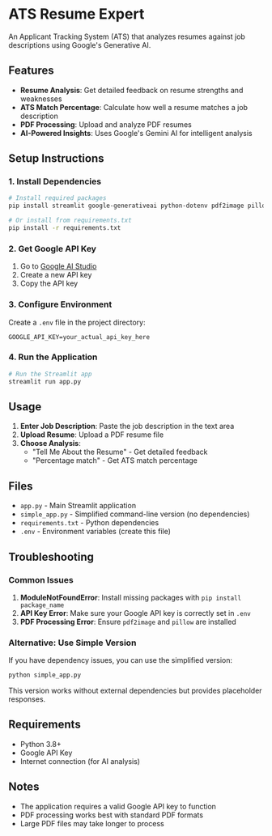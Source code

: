 # ATS Resume Expert

An Applicant Tracking System (ATS) that analyzes resumes against job descriptions using Google's Generative AI.

## Features

- **Resume Analysis**: Get detailed feedback on resume strengths and weaknesses
- **ATS Match Percentage**: Calculate how well a resume matches a job description
- **PDF Processing**: Upload and analyze PDF resumes
- **AI-Powered Insights**: Uses Google's Gemini AI for intelligent analysis

## Setup Instructions

### 1. Install Dependencies

```bash
# Install required packages
pip install streamlit google-generativeai python-dotenv pdf2image pillow

# Or install from requirements.txt
pip install -r requirements.txt
```

### 2. Get Google API Key

1. Go to [Google AI Studio](https://makersuite.google.com/app/apikey)
2. Create a new API key
3. Copy the API key

### 3. Configure Environment

Create a `.env` file in the project directory:

```
GOOGLE_API_KEY=your_actual_api_key_here
```

### 4. Run the Application

```bash
# Run the Streamlit app
streamlit run app.py
```

## Usage

1. **Enter Job Description**: Paste the job description in the text area
2. **Upload Resume**: Upload a PDF resume file
3. **Choose Analysis**:
   - "Tell Me About the Resume" - Get detailed feedback
   - "Percentage match" - Get ATS match percentage

## Files

- `app.py` - Main Streamlit application
- `simple_app.py` - Simplified command-line version (no dependencies)
- `requirements.txt` - Python dependencies
- `.env` - Environment variables (create this file)

## Troubleshooting

### Common Issues

1. **ModuleNotFoundError**: Install missing packages with `pip install package_name`
2. **API Key Error**: Make sure your Google API key is correctly set in `.env`
3. **PDF Processing Error**: Ensure `pdf2image` and `pillow` are installed

### Alternative: Use Simple Version

If you have dependency issues, you can use the simplified version:

```bash
python simple_app.py
```

This version works without external dependencies but provides placeholder responses.

## Requirements

- Python 3.8+
- Google API Key
- Internet connection (for AI analysis)

## Notes

- The application requires a valid Google API key to function
- PDF processing works best with standard PDF formats
- Large PDF files may take longer to process
